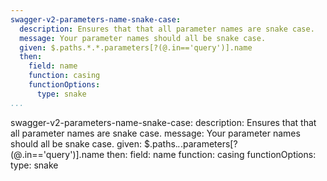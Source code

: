 ```yaml
---
swagger-v2-parameters-name-snake-case:
  description: Ensures that that all parameter names are snake case.
  message: Your parameter names should all be snake case.
  given: $.paths.*.*.parameters[?(@.in=='query')].name
  then:
    field: name
    function: casing
    functionOptions:
      type: snake
...
```

swagger-v2-parameters-name-snake-case:
  description: Ensures that that all parameter names are snake case.
  message: Your parameter names should all be snake case.
  given: $.paths.*.*.parameters[?(@.in=='query')].name
  then:
    field: name
    function: casing
    functionOptions:
      type: snake
